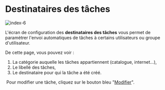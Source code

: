 # Destinataires des tâches


![index-6](images/index-6.jpg)


<p>L'&eacute;cran de configuration des&nbsp;<strong>destinataires des t&acirc;ches</strong> vous permet de param&egrave;trer l'envoi automatiques de t&acirc;ches &agrave; certains utilisateurs ou groupe d'utilisateur.</p>
<p>De cette page, vous pouvez voir :</p>
<ol>
<li>La cat&eacute;gorie auquelle les t&acirc;ches appartiennent (catalogue, internet...),</li>
<li>Le libell&eacute; des t&acirc;ches,</li>
<li>Le destinataire pour qui la t&acirc;che a &eacute;t&eacute; cr&eacute;&eacute;.</li>
</ol>
<p>&nbsp;Pour modifier une t&acirc;che, cliquez sur le bouton bleu "<a href="/fr-fr/office/settings/T%C3%A2ches/todos/changetodo.md">Modifier</a>".</p>

